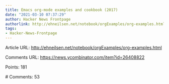 ```yaml
---
title: Emacs org-mode examples and cookbook (2017)
date: "2021-03-10 07:37:29"
author: Hacker News Frontpage
authorlink: http://ehneilsen.net/notebook/orgExamples/org-examples.html
tags:
- Hacker-News-Frontpage
---
```


<p>Article URL: <a href="http://ehneilsen.net/notebook/orgExamples/org-examples.html">http://ehneilsen.net/notebook/orgExamples/org-examples.html</a></p>
<p>Comments URL: <a href="https://news.ycombinator.com/item?id=26408822">https://news.ycombinator.com/item?id=26408822</a></p>
<p>Points: 181</p>
<p># Comments: 53</p>
